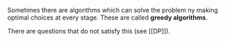 Sometimes there are algorithms which can solve the problem ny making optimal choices at every stage. These are called **greedy algorithms**.

There are questions that do not satisfy this (see [[DP]]). 